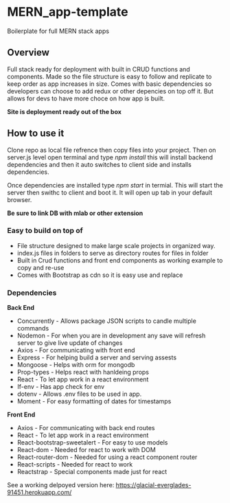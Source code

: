 # MERN_app-template
Boilerplate for full MERN stack apps

## Overview
Full stack ready for deployment with built in CRUD functions and components.
Made so the file structure is easy to follow and replicate to keep order as app increases in size.
Comes with basic dependencies so developers can choose to add redux or other depencies on top off it. But allows for devs to have more choce on how app is built.

**__Site is deployment ready out of the box__**

## How to use it
Clone repo as local file refrence then copy files into your project. Then on server.js level open terminal and type *npm install* this will install backend dependencies and then it auto switches to client side and installs dependencies.

Once dependencies are installed type *npm start* in termial. This will start the server then swithc to client and boot it. It will open up tab in your default browser.

**Be sure to link DB with mlab or other extension**

### Easy to build on top of
* File structure designed to make large scale projects in organized way.
* index.js files in folders to serve as directory routes for files in folder
* Built in Crud functions and front end components as working example to copy and re-use
* Comes with Bootstrap as cdn so it is easy use and replace

### Dependencies 

**Back End**
- Concurrently - Allows package JSON scripts to candle multiple commands
- Nodemon - For when you are in development any save will refresh server to give live update of changes
- Axios - For communicating with front end
- Express - For helping build a server and serving assests
- Mongoose - Helps with orm for mongodb
- Prop-types - Helps react with hanldeing props
- React - To let app work in a react environment
- If-env - Has app check for env
- dotenv - Allows .env files to be used in app. 
- Moment - For easy formatting of dates for timestamps

**Front End**
- Axios - For communicating with back end routes
- React - To let app work in a react environment
- React-bootstrap-sweetalert - For easy to use models
- React-dom - Needed for react to work with DOM
- React-router-dom - Needed for using a react component router
- React-scripts - Needed for react to work
- Reactstrap - Special components made just for react

See a working delpoyed version here: https://glacial-everglades-91451.herokuapp.com/